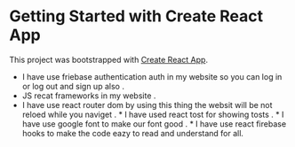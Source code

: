 # Getting Started with Create React App

This project was bootstrapped with [Create React App]().


   * I have use friebase authentication auth in my website so you can log in or log out and sign up also .
  *  JS recat frameworks in my website .
   * I have use react router dom by using this thing the websit will be not reloed while you naviget .
    * I have used react tost for showing tosts .
    * I have use google font to make our font good .
    * I have use react firebase hooks to make the code eazy to read and understand for all.



